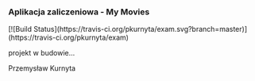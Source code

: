 <h3>Aplikacja zaliczeniowa - My Movies</h3>
[![Build Status](https://travis-ci.org/pkurnyta/exam.svg?branch=master)](https://travis-ci.org/pkurnyta/exam)

projekt w budowie...

Przemysław Kurnyta

